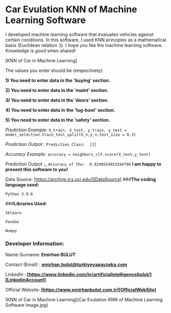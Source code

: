 # **Car Evulation KNN of Machine Learning Software**
I developed machine learning software that evaluates vehicles against certain conditions. In this software, I used KNN principles as a mathematical basis (Euclidean relation :)). I hope you like the machine learning software. Knowledge is good when shared!

[KNN of Car in Machine Learning]

The values you enter should be (respectively):

**1) You need to enter data in the 'buying' section.**

**2) You need to enter data in the 'maint' section.**

**3) You need to enter data in the 'doors' section.**

**4) You need to enter data in the 'lug-boot' section.**

**5) You need to enter data in the 'safety' section.**

_Prediction Example:_ `X_train, X_test, y_train, y_test = model_selection.train_test_split(X_n,y_n,test_size = 0.3)`

_Prediction Outpot :_ `Prediction Class:  [2]`

_Accuracy Example:_ `accuracy = neighbors_clf.score(X_test,y_test)`

 Prediction Outpot :_ `Accuracy of the:  0.9248554913294798`
**I am happy to present this software to you!**

Data Source: [https://archive.ics.uci.edu/][DataSource]
###**The coding language used:**

`Python 3.9.6`

###**Libraries Used:**

`Sklearn`

`Pandas`

`Numpy`
### **Developer Information:**

Name-Surname: **Emirhan BULUT**

Contact (Email) : **emirhan.bulut@turkiyeyapayzeka.com**

LinkedIn : **[https://www.linkedin.com/in/artificialintelligencebulut/][LinkedinAccount]**

[LinkedinAccount]: https://www.linkedin.com/in/artificialintelligencebulut/

Official Website: **[https://www.emirhanbulut.com.tr][OfficialWebSite]**

[OfficialWebSite]: https://www.emirhanbulut.com.tr

[DataSource]: https://archive.ics.uci.edu/

[KNN of Car in Machine Learning](Car Evulation KNN of Machine Learning Software Image.jpg)
